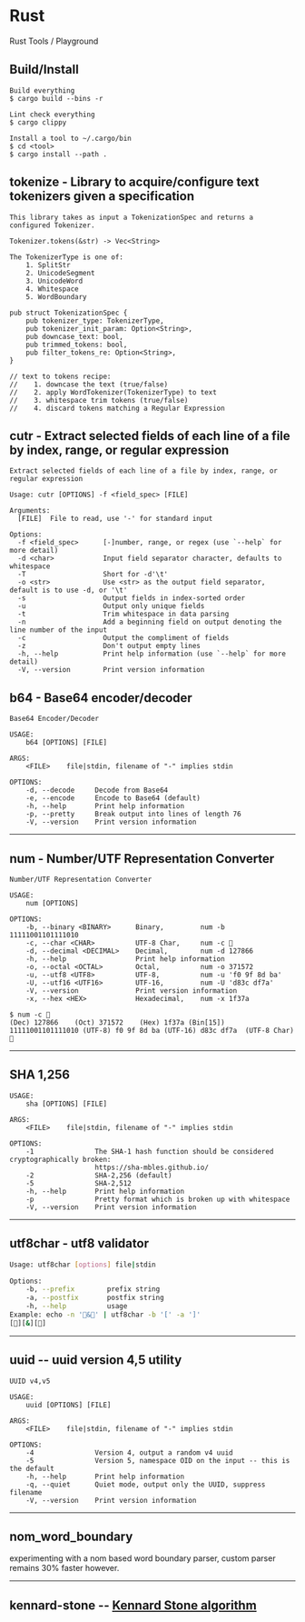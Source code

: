 # Rust
Rust Tools / Playground

## Build/Install

~~~
Build everything
$ cargo build --bins -r

Lint check everything
$ cargo clippy

Install a tool to ~/.cargo/bin
$ cd <tool>
$ cargo install --path .
~~~

## tokenize - Library to acquire/configure text tokenizers given a specification

~~~
This library takes as input a TokenizationSpec and returns a configured Tokenizer.

Tokenizer.tokens(&str) -> Vec<String>

The TokenizerType is one of:
	1. SplitStr
	2. UnicodeSegment
	3. UnicodeWord
	4. Whitespace
	5. WordBoundary

pub struct TokenizationSpec {
    pub tokenizer_type: TokenizerType,
    pub tokenizer_init_param: Option<String>,
    pub downcase_text: bool,
    pub trimmed_tokens: bool,
    pub filter_tokens_re: Option<String>,
}

// text to tokens recipe:
//    1. downcase the text (true/false)
//    2. apply WordTokenizer(TokenizerType) to text
//    3. whitespace trim tokens (true/false)
//    4. discard tokens matching a Regular Expression

~~~

## cutr - Extract selected fields of each line of a file by index, range, or regular expression

~~~
Extract selected fields of each line of a file by index, range, or regular expression

Usage: cutr [OPTIONS] -f <field_spec> [FILE]

Arguments:
  [FILE]  File to read, use '-' for standard input

Options:
  -f <field_spec>      [-]number, range, or regex (use `--help` for more detail)
  -d <char>            Input field separator character, defaults to whitespace
  -T                   Short for -d'\t'
  -o <str>             Use <str> as the output field separator, default is to use -d, or '\t'
  -s                   Output fields in index-sorted order
  -u                   Output only unique fields
  -t                   Trim whitespace in data parsing
  -n                   Add a beginning field on output denoting the line number of the input
  -c                   Output the compliment of fields
  -z                   Don't output empty lines
  -h, --help           Print help information (use `--help` for more detail)
  -V, --version        Print version information
~~~

## b64 - Base64 encoder/decoder

~~~
Base64 Encoder/Decoder

USAGE:
    b64 [OPTIONS] [FILE]

ARGS:
    <FILE>    file|stdin, filename of "-" implies stdin

OPTIONS:
    -d, --decode     Decode from Base64
    -e, --encode     Encode to Base64 (default)
    -h, --help       Print help information
    -p, --pretty     Break output into lines of length 76
    -V, --version    Print version information
~~~

---

## num - Number/UTF Representation Converter

~~~
Number/UTF Representation Converter

USAGE:
    num [OPTIONS]

OPTIONS:
    -b, --binary <BINARY>      Binary,         num -b 11111001101111010
    -c, --char <CHAR>          UTF-8 Char,     num -c 🍺
    -d, --decimal <DECIMAL>    Decimal,        num -d 127866
    -h, --help                 Print help information
    -o, --octal <OCTAL>        Octal,          num -o 371572
    -u, --utf8 <UTF8>          UTF-8,          num -u 'f0 9f 8d ba'
    -U, --utf16 <UTF16>        UTF-16,         num -U 'd83c df7a'
    -V, --version              Print version information
    -x, --hex <HEX>            Hexadecimal,    num -x 1f37a

$ num -c 🍺
(Dec) 127866	(Oct) 371572	(Hex) 1f37a	(Bin[15]) 11111001101111010	(UTF-8) f0 9f 8d ba	(UTF-16) d83c df7a	(UTF-8 Char) 🍺
~~~

---

## SHA 1,256

~~~
USAGE:
    sha [OPTIONS] [FILE]

ARGS:
    <FILE>    file|stdin, filename of "-" implies stdin

OPTIONS:
    -1               The SHA-1 hash function should be considered cryptographically broken:
                     https://sha-mbles.github.io/
    -2               SHA-2,256 (default)
    -5               SHA-2,512
    -h, --help       Print help information
    -p               Pretty format which is broken up with whitespace
    -V, --version    Print version information
~~~

---

## utf8char - utf8 validator

~~~sh
Usage: utf8char [options] file|stdin

Options:
    -b, --prefix        prefix string
    -a, --postfix       postfix string
    -h, --help          usage
Example: echo -n '🍺&🍕' | utf8char -b '[' -a ']'
[🍺][&][🍕]
~~~

---

## uuid -- uuid version 4,5 utility

~~~
UUID v4,v5

USAGE:
    uuid [OPTIONS] [FILE]

ARGS:
    <FILE>    file|stdin, filename of "-" implies stdin

OPTIONS:
    -4               Version 4, output a random v4 uuid
    -5               Version 5, namespace OID on the input -- this is the default
    -h, --help       Print help information
    -q, --quiet      Quiet mode, output only the UUID, suppress filename
    -V, --version    Print version information
~~~

---

## nom\_word\_boundary
experimenting with a nom based word boundary parser, custom parser remains 30% faster however.

---

## kennard-stone -- [Kennard Stone algorithm](http://wiki.eigenvector.com/index.php?title=Kennardstone)
